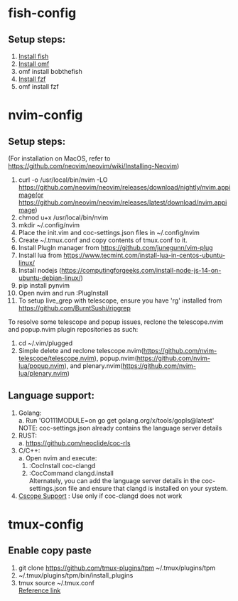 # fish-config

## Setup steps:<br />
1. [Install fish](https://fishshell.com/)
3. [Install omf](https://github.com/oh-my-fish/oh-my-fish)
4. omf install bobthefish
5. [Install fzf](https://github.com/junegunn/fzf)
7. omf install fzf


# nvim-config

## Setup steps:<br />
(For installation on MacOS, refer to https://github.com/neovim/neovim/wiki/Installing-Neovim)
1. curl -o /usr/local/bin/nvim -LO https://github.com/neovim/neovim/releases/download/nightly/nvim.appimage(or https://github.com/neovim/neovim/releases/latest/download/nvim.appimage)
2. chmod u+x /usr/local/bin/nvim
4. mkdir ~/.config/nvim
5. Place the init.vim and coc-settings.json files in ~/.config/nvim
6. Create ~/.tmux.conf and copy contents of tmux.conf to it.
7. Install PlugIn manager from https://github.com/junegunn/vim-plug
7. Install lua from https://www.tecmint.com/install-lua-in-centos-ubuntu-linux/
8. Install nodejs (https://computingforgeeks.com/install-node-js-14-on-ubuntu-debian-linux/)
8. pip install pynvim
9. Open nvim and run :PlugInstall
10. To setup live_grep with telescope, ensure you have 'rg' installed from https://github.com/BurntSushi/ripgrep

To resolve some telescope and popup issues, reclone the telescope.nvim and popup.nvim plugin repositories as such:
1. cd ~/.vim/plugged
2. Simple delete and reclone telescope.nvim(https://github.com/nvim-telescope/telescope.nvim), popup.nvim(https://github.com/nvim-lua/popup.nvim), and plenary.nvim(https://github.com/nvim-lua/plenary.nvim) 



## Language support:
1. Golang:<br />
  a. Run 'GO111MODULE=on go get golang.org/x/tools/gopls@latest' <br />
  NOTE: coc-settings.json already contains the language server details
1. RUST:<br />
  a. https://github.com/neoclide/coc-rls <br />
2. C/C++:<br />
  a. Open nvim and execute: <br/>
    1) :CocInstall coc-clangd
    2) :CocCommand clangd.install<br /> 
    Alternately, you can add the language server details in the coc-settings.json file and ensure that clangd is installed on your system.<br />
3. [Cscope Support](https://github.com/mfulz/cscope.nvim) : Use only if coc-clangd does not work


# tmux-config

## Enable copy paste
1. git clone https://github.com/tmux-plugins/tpm ~/.tmux/plugins/tpm
2. ~/.tmux/plugins/tpm/bin/install_plugins
3. tmux source ~/.tmux.conf <br />
[Reference link](https://www.seanh.cc/2020/12/27/copy-and-paste-in-tmux/#:~:text=tmux's%20copy%20mode,-tmux%20has%20a&text=In%20tmux%20Ctrl%20%2B%20b%20%5B%20enters,scrolls%20up%20by%20one%20page.)
